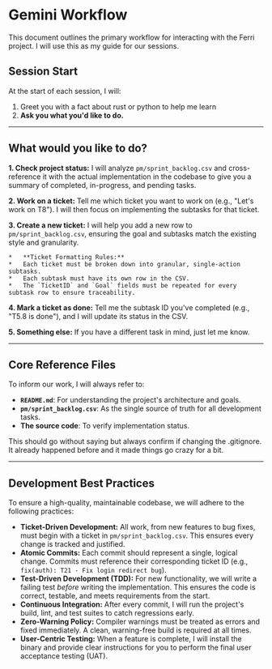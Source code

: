 # Gemini Workflow

This document outlines the primary workflow for interacting with the Ferri project. I will use this as my guide for our sessions.

## Session Start

At the start of each session, I will:

1. Greet you with a fact about rust or python to help me learn
2.  **Ask you what you'd like to do.**

---

## What would you like to do?

**1. Check project status:** I will analyze `pm/sprint_backlog.csv` and cross-reference it with the actual implementation in the codebase to give you a summary of completed, in-progress, and pending tasks.

**2. Work on a ticket:** Tell me which ticket you want to work on (e.g., "Let's work on T8"). I will then focus on implementing the subtasks for that ticket.

**3. Create a new ticket:** I will help you add a new row to `pm/sprint_backlog.csv`, ensuring the goal and subtasks match the existing style and granularity.

    *   **Ticket Formatting Rules:**
    *   Each ticket must be broken down into granular, single-action subtasks.
    *   Each subtask must have its own row in the CSV.
    *   The `TicketID` and `Goal` fields must be repeated for every subtask row to ensure traceability.


**4. Mark a ticket as done:** Tell me the subtask ID you've completed (e.g., "T5.8 is done"), and I will update its status in the CSV.

**5. Something else:** If you have a different task in mind, just let me know.

---

## Core Reference Files

To inform our work, I will always refer to:
*   **`README.md`**: For understanding the project's architecture and goals.
*   **`pm/sprint_backlog.csv`**: As the single source of truth for all development tasks.
*   **The source code**: To verify implementation status.

This should go without saying but always confirm if changing the .gitignore. It already happened before and it made things go crazy for a bit.

---
## Development Best Practices

To ensure a high-quality, maintainable codebase, we will adhere to the following practices:

*   **Ticket-Driven Development:** All work, from new features to bug fixes, must begin with a ticket in `pm/sprint_backlog.csv`. This ensures every change is tracked and justified.
*   **Atomic Commits:** Each commit should represent a single, logical change. Commits must reference their corresponding ticket ID (e.g., `fix(auth): T21 - Fix login redirect bug`).
*   **Test-Driven Development (TDD):** For new functionality, we will write a failing test *before* writing the implementation. This ensures the code is correct, testable, and meets requirements from the start.
*   **Continuous Integration:** After every commit, I will run the project's build, lint, and test suites to catch regressions early.
*   **Zero-Warning Policy:** Compiler warnings must be treated as errors and fixed immediately. A clean, warning-free build is required at all times.
*   **User-Centric Testing:** When a feature is complete, I will install the binary and provide clear instructions for you to perform the final user acceptance testing (UAT).

